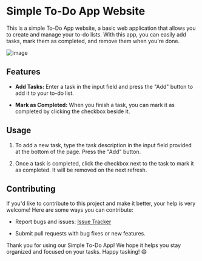 # Simple To-Do App Website

This is a simple To-Do App website, a basic web application that allows you to create and manage your to-do lists. With this app, you can easily add tasks, mark them as completed, and remove them when you're done.

![image](https://github.com/berkcan25/ToDo/assets/103621562/936326ae-ebe5-4cbf-9013-7f71006d8352)

## Features

- **Add Tasks:** Enter a task in the input field and press the "Add" button to add it to your to-do list.

- **Mark as Completed:** When you finish a task, you can mark it as completed by clicking the checkbox beside it.

## Usage

1. To add a new task, type the task description in the input field provided at the bottom of the page. Press the "Add" button.

2. Once a task is completed, click the checkbox next to the task to mark it as completed. It will be removed on the next refresh.

## Contributing

If you'd like to contribute to this project and make it better, your help is very welcome! Here are some ways you can contribute:

- Report bugs and issues: [Issue Tracker](https://github.com/berkcan25/ToDo/issues)

- Submit pull requests with bug fixes or new features.

Thank you for using our Simple To-Do App! We hope it helps you stay organized and focused on your tasks. Happy tasking! :smile:

